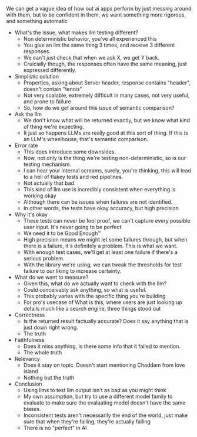  We can get a vague idea of how out ai apps perform by just messing around with them, but to be confident in them, we want something more rigorous, and something automatic
 
 - What's the issue, what makes llm testing different?
	 - Non deterministic behavior, you've all experienced this
	 - You give an llm the same thing 3 times, and receive 3 different responses.
	 - We can't just check that when we ask X, we get Y back.
	 - Cruicially though, the responses often have the same meaning, just expressed differently.
 - Simplistic solution
	 - Properties, asking about Server header, response contains "header", doesn't contain "tennis"
	 - Not very scalable, extremely difficult in many cases, not very useful, and prone to failure
	 - So, how do we get around this issue of semantic comparison?
 - Ask the llm
	 - We don't know what will be returned exactly, but we know what kind of thing we're expecting.
	 - It just so happens LLMs are really good at this sort of thing. If this is an LLM's wheelhouse, that's semantic comparison.
 - Error rate
	 - This does introduce some downsides.
	 - Now, not only is the thing we're testing non-deterministic, so is our testing mechanism.
	 - I can hear your internal screams, surely, you're thinking, this will lead to a hell of flakey tests and red pipelines.
	 - Not actually that bad. 
	 - This kind of llm use is incredibly consistent when everything is working okay
	 - Although there can be issues when failures are not identified.
	 - In other words, the tests have okay accuracy, but high precision
 - Why it's okay
	 - These tests can never be fool proof, we can't capture every possible user input. It's never going to be perfect
	 - We need it to be Good Enough™
	 - High precision means we might let some failures through, but when there is a failure, it's definitely a problem. This is what we want.
	 - With enough test cases, we'll get at least one failure if there's a serious problem.
	 - With the library we're using, we can tweak the thresholds for test failure to our liking to increase certainty.
 - What do we want to measure?
	 - Given this, what do we actually want to check with the llm?
	 - Could conceivably ask anything, so what is useful.
	 - This probably varies with the specific thing you're building
	 - For pro's usecase of What is this, where users are just looking up details much like a search engine, three things stood out
- Correctness
	 - Is the returned result factually accurate? Does it say anything that is just down right wrong.
	 - The truth
 - Faithfulness
	 - Does it miss anything, is there some info that it failed to mention.
	 - The whole truth
 - Relevancy
	 - Does it stay on topic. Doesn't start mentioning Chaddam from love island
	 - Nothing but the truth
 - Conclusion
	 - Using llms to test llm output isn't as bad as you might think
	 - My own assumption, but try to use a different model family to evaluate to make sure the evaluating model doesn't have the same biases.
	 - Inconsistent tests aren't necessarily the end of the world, just make sure that when they're failing, they're actually failing
	 - There is no "perfect" in AI